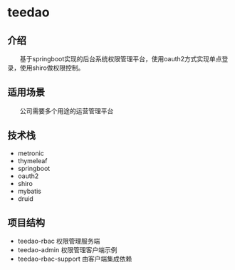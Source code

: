 # teedao
## 介绍
　　基于springboot实现的后台系统权限管理平台，使用oauth2方式实现单点登录，使用shiro做权限控制。
## 适用场景
　　公司需要多个用途的运营管理平台
## 技术栈
- metronic
- thymeleaf
- springboot
- oauth2
- shiro
- mybatis
- druid
## 项目结构
- teedao-rbac 权限管理服务端
- teedao-admin 权限管理客户端示例
- teedao-rbac-support 由客户端集成依赖
